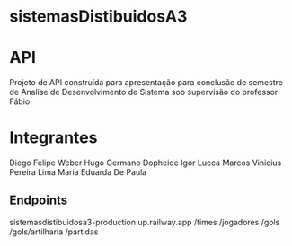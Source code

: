 # sistemasDistibuidosA3

# API
Projeto de API construída para apresentação para conclusão de semestre de Analise de Desenvolvimento de Sistema sob supervisão do professor Fábio.


# Integrantes
Diego Felipe Weber
Hugo Germano Dopheide
Igor Lucca
Marcos Vinicius Pereira Lima
Maria Eduarda De Paula

## Endpoints
sistemasdistibuidosa3-production.up.railway.app
/times
/jogadores
/gols
/gols/artilharia
/partidas

